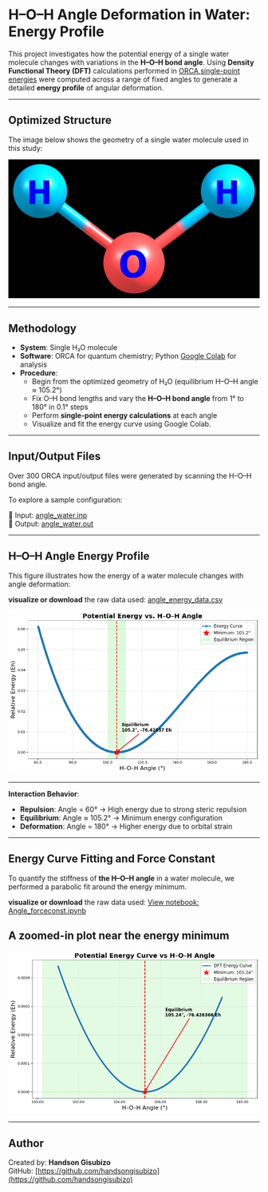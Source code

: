 # H–O–H Angle Deformation in Water: Energy Profile

This project investigates how the potential energy of a single water molecule changes with variations in the **H–O–H bond angle**. Using **Density Functional Theory (DFT)** calculations performed in [ORCA](https://www.faccts.de/orca/),[single-point energies](https://atomistica.online/course-what-is-molecular-modeling/part-2-introduction-to-single-point-energy-calculations/) were computed across a range of fixed angles to generate a detailed **energy profile** of angular deformation.

---

## Optimized Structure

The image below shows the geometry of a single water molecule used in this study:

![Optimized Water](./water.jpg)

---

## Methodology

- **System**: Single H₂O molecule  
- **Software**: ORCA for quantum chemistry; Python [Google Colab](https://colab.research.google.com) for analysis  
- **Procedure**:
  - Begin from the optimized geometry of H₂O (equilibrium H–O–H angle ≈ 105.2°)
  - Fix O–H bond lengths and vary the **H–O–H bond angle** from 1° to 180° in 0.1° steps
  - Perform **single-point energy calculations** at each angle
  - Visualize and fit the energy curve using Google Colab.
 
---

## Input/Output Files
Over 300 ORCA input/output files were generated by scanning the H–O–H bond angle.

To explore a sample configuration:

🔹 Input:  [angle_water.inp](./H2O_angle_0096p6.inp)  
🔹 Output: [angle_water.out](./H2O_angle_0096p6.out)


---

## H–O–H Angle Energy Profile

This figure illustrates how the energy of a water molecule changes with angle deformation:

**visualize or download** the raw data used: [angle_energy_data.csv](./angle_energy_data.csv)

![H–O–H Energy Curve](./energy_curve.png)

---

**Interaction Behavior**:
- **Repulsion**: Angle = 60° → High energy due to strong steric repulsion  
- **Equilibrium**: Angle ≈ 105.2° → Minimum energy configuration  
- **Deformation**: Angle = 180° → Higher energy due to orbital strain  

---

## Energy Curve Fitting and Force Constant

To quantify the stiffness of **the H–O–H angle** in a water molecule, we performed a parabolic fit around the energy minimum.


**visualize or download** the raw data used: [View notebook: Angle_forceconst.ipynb](./Angle_forceconst.ipynb)
 

## A zoomed-in plot near the energy minimum 
![Parabolic Fit (near minimum)](./Parabolic_fits_near_minimum.png)

---

## Author

Created by: **Handson Gisubizo**  
 GitHub: [https://github.com/handsongisubizo](https://github.com/handsongisubizo)
